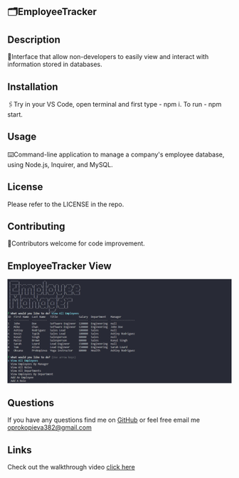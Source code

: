 ## 🗂️EmployeeTracker

## Description
📌Interface that allow non-developers to easily view and interact with information stored in databases.

## Installation
🖇️Try in your VS Code, open terminal and first type - npm i. To run - npm start.

## Usage
⌨️Command-line application to manage a company's employee database, using Node.js, Inquirer, and MySQL.

## License
Please refer to the LICENSE in the repo.

## Contributing
🤝Contributors welcome for code improvement.

## EmployeeTracker View
![webpage-screenshot](./assets/img/screenshot.png)

## Questions
If you have any questions find me on [GitHub](https://github.com/oprokopieva382) or feel free email me oprokopieva382@gmail.com

## Links
Check out the walkthrough video [click here](https://drive.google.com/file/d/18ywym_7tD84P7QQhNgk0wkDN27YbZzHI/view)
